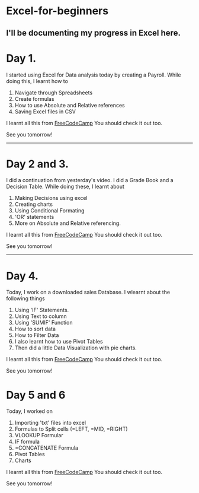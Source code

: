 # Excel-for-beginners
I'll be documenting my progress in Excel here. 
------------------------------
# Day 1.

I started using Excel for Data analysis today by creating a Payroll.
While doing this, I learnt how to 
1. Navigate through Spreadsheets
2. Create formulas
3. How to use Absolute and Relative references
4. Saving Excel files in CSV 

I learnt all this from [FreeCodeCamp](https://www.youtube.com/watch?v=Vl0H-qTclOg&t=2379s)
You should check it out too.

See you tomorrow!

-----------------------------------
# Day 2 and 3. 

I did a continuation from yesterday's video. I did a Grade Book and a Decision Table.
While doing these, I learnt about
1. Making Decisions using excel
2. Creating charts
3. Using Conditional Formating
4. 'OR' statements
5. More on Absolute and Relative referencing.

I learnt all this from [FreeCodeCamp](https://www.youtube.com/watch?v=Vl0H-qTclOg&t=2379s)
You should check it out too.

See you tomorrow!

---------------------------------------
# Day 4.

Today, I work on a downloaded sales Database. 
I wlearnt about the following things
1. Using 'IF' Statements.
2. Using  Text to column 
3. Using 'SUMIF' Function
4. How to sort data
5. How to Filter Data
6. I also learnt how to use Pivot Tables
7. Then did a little Data Visualization with pie charts.

I learnt all this from [FreeCodeCamp](https://www.youtube.com/watch?v=Vl0H-qTclOg&t=2379s)
You should check it out too.

See you tomorrow!

# Day 5 and 6

Today, I worked on 
1. Importing 'txt' files into excel
2. Formulas to Split cells (=LEFT, =MID, =RIGHT)
3. VLOOKUP Formular
4. IF formula
5. =CONCATENATE Formula
6. Pivot Tables
7. Charts 



I learnt all this from [FreeCodeCamp](https://www.youtube.com/watch?v=Vl0H-qTclOg&t=2379s)
You should check it out too.

See you tomorrow!

